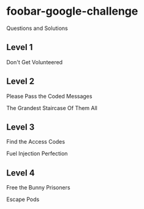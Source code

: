 # foobar-google-challenge
Questions and Solutions

## Level 1
Don't Get Volunteered

## Level 2
Please Pass the Coded Messages

The Grandest Staircase Of Them All

## Level 3
Find the Access Codes

Fuel Injection Perfection

## Level 4
Free the Bunny Prisoners

Escape Pods
